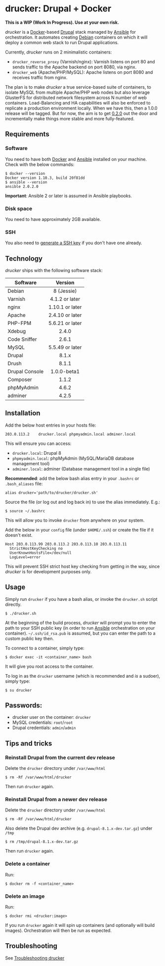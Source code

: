 # drucker: Drupal + Docker

**This is a WIP (Work In Progress). Use at your own risk.**

_drucker_ is a [Docker](https://www.docker.com)-based [Drupal](https://www.drupal.org) stack managed by [Ansible](https://www.ansible.com) for orchestration. It automates creating [Debian](https://www.debian.org) containers on which it will deploy a common web stack to run Drupal applications.

Currently, _drucker_ runs on 2 minimalistic containers:

* `drucker_reverse_proxy` (Varnish/nginx): Varnish listens on port 80 and sends traffic to the Apache backend on port 8080, via nginx.
* `drucker_web` (Apache/PHP/MySQL): Apache listens on port 8080 and receives traffic from nginx.

The plan is to make _drucker_ a true service-based suite of containers, to isolate MySQL from multiple Apache/PHP web nodes but also leverage GlusterFS for distributed network filesystem across N number of web containers. Load-Balancing and HA capabilities will also be enforced to replicate a production environment locally. When we have this, then a 1.0.0 release will be tagged. But for now, the aim is to get [0.2.0](https://github.com/anavarre/drucker/milestones/0.2.0) out the door and incrementally make things more stable and more fully-featured.

## Requirements

### Software

You need to have both [Docker](https://www.docker.com/) and [Ansible](https://www.ansible.com/) installed on your machine. Check with the below commands:

```
$ docker --version
Docker version 1.10.3, build 20f81dd
$ ansible --version
ansible 2.0.2.0
```

**Important**: Ansible 2 or later is assumed in Ansible playbooks.

### Disk space

You need to have approximately 2GB available.

### SSH

You also need to [generate a SSH key](https://help.github.com/articles/generating-a-new-ssh-key-and-adding-it-to-the-ssh-agent/) if you don't have one already.

## Technology

_drucker_ ships with the following software stack:

| Software       | Version         |
| -------------  |:---------------:|
| Debian         | 8 (Jessie)      |
| Varnish        | 4.1.2 or later  |
| nginx          | 1.10.1 or later |
| Apache         | 2.4.10 or later |
| PHP-FPM        | 5.6.21 or later |
| Xdebug         | 2.4.0           |
| Code Sniffer   | 2.6.1           |
| MySQL          | 5.5.49 or later |
| Drupal         | 8.1.x           |
| Drush          | 8.1.1           |
| Drupal Console | 1.0.0-beta1     |
| Composer       | 1.1.2           |
| phpMyAdmin     | 4.6.2           |
| adminer        | 4.2.5           |

## Installation

Add the below host entries in your hosts file:

```
203.0.113.2    drucker.local phpmyadmin.local adminer.local
```

This will ensure you can access:

* `drucker.local`: Drupal 8
* `phpmyadmin.local`: phpMyAdmin (MySQL/MariaDB database management tool)
* `adminer.local`: adminer (Database management tool in a single file)

**Recommended**: add the below bash alias entry in your `.bashrc` or `.bash_aliases` file:

```
alias drucker='path/to/drucker/drucker.sh'
```

Source the file (or log out and log back in) to use the alias immediately. E.g.:

```
$ source ~/.bashrc
```

This will allow you to invoke `drucker` from anywhere on your system.

Add the below in your `config` file (under `$HOME/.ssh`) or create the file if it doesn't exist.

```
Host 203.0.113.99 203.0.113.2 203.0.113.10 203.0.113.11
  StrictHostKeyChecking no
  UserKnownHostsFile=/dev/null
  LogLevel=error
```

This will prevent SSH strict host key checking from getting in the way, since _drucker_ is for development purposes only.

## Usage

Simply run `drucker` if you have a bash alias, or invoke the `drucker.sh` script directly.

```
$ ./drucker.sh
```

At the beginning of the build process, _drucker_ will prompt you to enter the path to your SSH public key (in order to run [Ansible](https://www.ansible.com/) orchestration on your container). `~/.ssh/id_rsa.pub` is assumed, but you can enter the path to a custom public key then.

To connect to a container, simply type:

```
$ docker exec -it <container_name> bash
```

It will give you root access to the container.

To log in as the `drucker` username (which is recommended and _is_ a sudoer), simply type:

```
$ su drucker
```

## Passwords:

* drucker user on the container: `drucker`
* MySQL credentials: `root`/`root`
* Drupal credentials: `admin`/`admin`

## Tips and tricks

### Reinstall Drupal from the current dev release

Delete the `drucker` directory under `/var/www/html`

```
$ rm -Rf /var/www/html/drucker
```

Then run `drucker` again.

### Reinstall Drupal from a newer dev release

Delete the `drucker` directory under `/var/www/html`

```
$ rm -Rf /var/www/html/drucker
```

Also delete the Drupal dev archive (e.g. `drupal-8.1.x-dev.tar.gz`) under `/tmp`

```
$ rm /tmp/drupal-8.1.x-dev.tar.gz
```

Then run `drucker` again.

### Delete a container

Run:

```
$ docker rm -f <container_name>
```

### Delete an image

Run:

```
$ docker rmi <drucker:image>
```

If you run `drucker` again it will spin up containers (and optionally will build images). Orchestration will then be run as expected.

## Troubleshooting

See [Troubleshooting drucker](https://github.com/anavarre/drucker/wiki/Troubleshooting-drucker)

